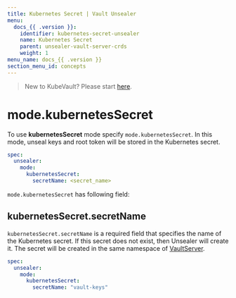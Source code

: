 ```yaml
---
title: Kubernetes Secret | Vault Unsealer
menu:
  docs_{{ .version }}:
    identifier: kubernetes-secret-unsealer
    name: Kubernetes Secret
    parent: unsealer-vault-server-crds
    weight: 1
menu_name: docs_{{ .version }}
section_menu_id: concepts
---
```


> New to KubeVault? Please start [here](/docs/concepts/README.md).

# mode.kubernetesSecret

To use **kubernetesSecret** mode specify `mode.kubernetesSecret`. In this mode, unseal keys and root token will be stored in the Kubernetes secret.

```yaml
spec:
  unsealer:
    mode:
      kubernetesSecret:
        secretName: <secret_name>
```

`mode.kubernetesSecret` has following field:

## kubernetesSecret.secretName

`kubernetesSecret.secretName` is a required field that specifies the name of the Kubernetes secret. If this secret does not exist, then Unsealer will create it. The secret will be created in the same namespace of [VaultServer](/docs/concepts/vault-server-crds/vaultserver.md).

```yaml
spec:
  unsealer:
    mode:
      kubernetesSecret:
        secretName: "vault-keys"
```
